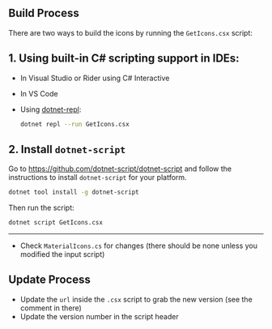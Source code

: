 ﻿## Build Process

There are two ways to build the icons by running the `GetIcons.csx` script:

## 1. Using built-in C# scripting support in IDEs:
  - In Visual Studio or Rider using C# Interactive
  - In VS Code
  - Using [dotnet-repl](https://github.com/jonsequitur/dotnet-repl):

    ```bash
    dotnet repl --run GetIcons.csx 
    ```

## 2. Install `dotnet-script`

Go to https://github.com/dotnet-script/dotnet-script and follow the instructions to install `dotnet-script` for your platform.

```bash
dotnet tool install -g dotnet-script
```

Then run the script:

```bash
dotnet script GetIcons.csx
```
 
---

- Check `MaterialIcons.cs` for changes (there should be none unless you modified the input script)

## Update Process

- Update the `url` inside the `.csx` script to grab the new version (see the comment in there)
- Update the version number in the script header